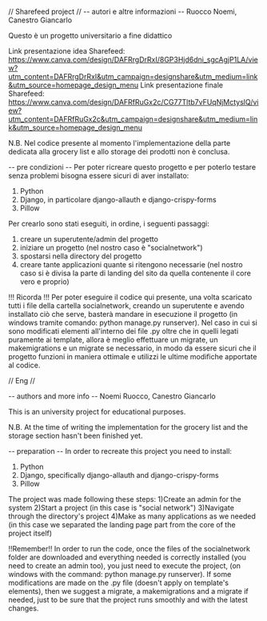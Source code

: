 // Sharefeed project //
-- autori e altre informazioni -- 
Ruocco Noemi, Canestro Giancarlo
 
Questo è un progetto universitario a fine didattico

Link presentazione idea Sharefeed: https://www.canva.com/design/DAFRrgDrRxI/8GP3Hjd6dni_sgcAgjP1LA/view?utm_content=DAFRrgDrRxI&utm_campaign=designshare&utm_medium=link&utm_source=homepage_design_menu
Link presentazione finale Sharefeed: https://www.canva.com/design/DAFRfRuGx2c/CG77Tltb7vFUqNjMctyslQ/view?utm_content=DAFRfRuGx2c&utm_campaign=designshare&utm_medium=link&utm_source=homepage_design_menu

N.B. Nel codice presente al momento l'implementazione della parte dedicata alla grocery list e allo storage dei prodotti non è conclusa. 

-- pre condizioni -- 
Per poter ricreare questo progetto e per poterlo testare senza problemi bisogna essere sicuri di aver installato:
1) Python 
2) Django, in particolare django-allauth e django-crispy-forms 
3) Pillow 

Per crearlo sono stati eseguiti, in ordine, i seguenti passaggi:
1) creare un superutente/admin del progetto 
2) iniziare un progetto (nel nostro caso è "socialnetwork")
3) spostarsi nella directory del progetto
4) creare tante applicazioni quante si ritengono necessarie (nel nostro caso si è divisa la parte di landing del sito da quella contenente il core vero e proprio)

!!! Ricorda !!!
Per poter eseguire il codice qui presente, una volta scaricato tutti i file della cartella socialnetwork, creando un superutente e avendo installato ciò che serve, basterà mandare in esecuzione il progetto (in windows tramite comando: python manage.py runserver). 
Nel caso in cui si sono modificati elementi all'interno dei file .py oltre che in quelli legati puramente ai template, allora è meglio effettuare un migrate, un makemigrations e un migrate se necessario, in modo da essere sicuri che il progetto funzioni in maniera ottimale e utilizzi le ultime modifiche apportate al codice. 


// Eng //

-- authors and more info --
Noemi Ruocco, Canestro Giancarlo

This is an university project for educational purposes.



N.B. At the time of writing the implementation for the grocery list and the storage section hasn't been finished yet.

-- preparation --
In order to recreate this project you need to install:
1) Python 
2) Django, specifically django-allauth and django-crispy-forms 
3) Pillow

The project was made following these steps:
1)Create an admin for the system
2)Start a project (in this case is "social network")
3)Navigate through the directory's project
4)Make as many applications as we needed (in this case we separated the landing page part from the core of the project itself)

!!Remember!!
In order to run the code, once the files of the socialnetwork folder are downloaded and everything needed is correctly installed (you need to create an admin too), you just need to execute the project, (on windows with the command: python manage.py runserver).
If some modifications are made on the .py file (doesn't apply on template's elements), then we suggest a migrate, a makemigrations and a migrate if needed, just to be sure that the project runs smoothly and with the latest changes.
